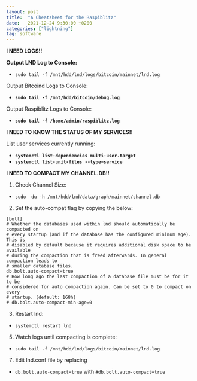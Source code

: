 ```yaml
---
layout: post
title:  "A Cheatsheet for the Raspiblitz"
date:   2021-12-24 9:30:00 +0200
categories: ["lightning"]
tag: software
---
```


**I NEED LOGS!!**

**Output LND Log to Console:**
- ```sudo tail -f /mnt/hdd/lnd/logs/bitcoin/mainnet/lnd.log```
	
Output Bitcoind Logs to Console:
- **```sudo tail -f /mnt/hdd/bitcoin/debug.log```**
	
Output Raspiblitz Logs to Console:
- **```sudo tail -f /home/admin/raspiblitz.log```**


**I NEED TO KNOW THE STATUS OF MY SERVICES!!**

List user services currently running:
- **```systemctl list-dependencies multi-user.target```**
- **```systemctl list-unit-files --type=service ```**

**I NEED TO COMPACT MY CHANNEL.DB!!**
1. Check Channel Size: 
- ```sudo  du -h /mnt/hdd/lnd/data/graph/mainnet/channel.db```

2. Set the auto-compat flag by copying the below:
```
[bolt]
# Whether the databases used within lnd should automatically be compacted on
# every startup (and if the database has the configured minimum age). This is
# disabled by default because it requires additional disk space to be available
# during the compaction that is freed afterwards. In general compaction leads to
# smaller database files.
db.bolt.auto-compact=true
# How long ago the last compaction of a database file must be for it to be
# considered for auto compaction again. Can be set to 0 to compact on every
# startup. (default: 168h)
# db.bolt.auto-compact-min-age=0
```
3. Restart lnd: 
- ```systemctl restart lnd```
5. Watch logs until compacting is complete: 
- ```sudo tail -f /mnt/hdd/lnd/logs/bitcoin/mainnet/lnd.log```
7. Edit lnd.conf file by replacing 
- ```db.bolt.auto-compact=true``` with  ```#db.bolt.auto-compact=true```
